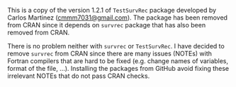 This is a copy of the version 1.2.1 of `TestSurvRec` package developed by Carlos Martinez (cmmm7031@gmail.com). 
The package has been removed from CRAN since it depends on `survrec` package that has also been removed from CRAN. 

There is no problem neither with `survrec` or `TestSurvRec`. I have decided to remove `survrec` from CRAN since there are many issues (NOTEs)
with Fortran compilers that are hard to be fixed (e.g. change names of variables, format of the file, ...). Installing the packages from GitHub
avoid fixing these irrelevant NOTEs that do not pass CRAN checks. 
